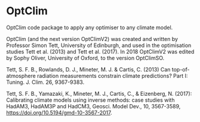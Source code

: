 # OptClim
OptClim code package to apply any optimiser to any climate model.

OptClim (and the next version OptClimV2) was created and written by Professor Simon Tett, University of Edinburgh, and used in the optimisation studies Tett et al. (2013) and Tett et al. (2017). In 2018 OptClimV2 was edited by Sophy Oliver, University of Oxford, to the version OptClimSO.


Tett, S. F. B., Rowlands, D. J., Mineter, M. J. & Cartis, C. (2013) Can top-of-atmosphere radiation measurements constrain climate predictions? Part I: Tuning. J. Clim. 26, 9367-9383.

Tett, S. F. B., Yamazaki, K., Mineter, M. J., Cartis, C., & Eizenberg, N. (2017): Calibrating climate models using inverse methods: case studies with HadAM3, HadAM3P and HadCM3, Geosci. Model Dev., 10, 3567-3589, https://doi.org/10.5194/gmd-10-3567-2017.
